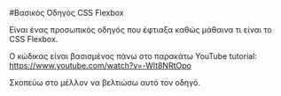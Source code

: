 #Βασικός Οδηγός CSS Flexbox

Είναι ένας προσωπικός οδηγός που έφτιαξα καθώς μάθαινα τι είναι το CSS Flexbox.

Ο κώδικας είναι βασισμένος πάνω στο παρακάτω YouTube tutorial: https://www.youtube.com/watch?v=-Wlt8NRtOpo

Σκοπεύω στο μέλλον να βελτιώσω αυτό τον οδηγό.
